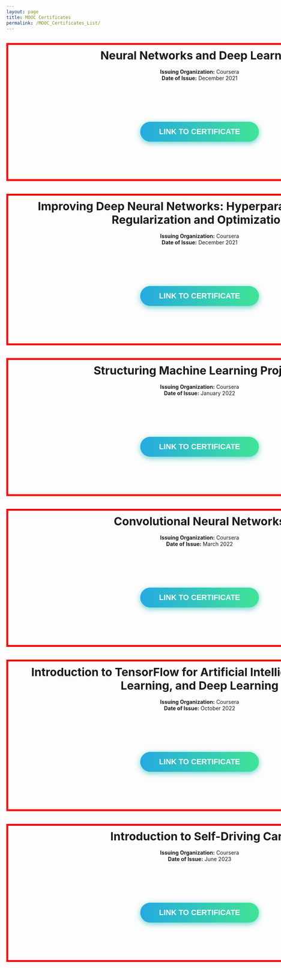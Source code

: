 ```yaml
---
layout: page
title: MOOC Certificates
permalink: /MOOC_Certificates_List/
---
```


<html>
<head>
<style>
#frozen-btn {
  display: flex;
  align-items: center;
  justify-content: center;
  height: 5vh;
}
button {
  border: 0;
  margin: 20px;
  text-transform: uppercase;
  font-size: 20px;
  font-weight: bold;
  padding: 15px 50px;
  border-radius: 50px;
  color: white;
  outline: none;
  position: relative;
}
button:before{
  content: '';
  display: block;
  background: linear-gradient(to left, rgba(255, 255, 255, 0) 50%, rgba(255, 255, 255, 0.4) 50%);
  background-size: 210% 100%;
  background-position: right bottom;
  height: 100%;
  width: 100%;
  position: absolute;
  top: 0;
  bottom:0;
  right:0;
  left: 0;
  border-radius: 50px;
  transition: all 1s;
  -webkit-transition: all 1s;
}
.green {
   background-image: linear-gradient(to right, #25aae1, #40e495);
   box-shadow: 0 4px 15px 0 rgba(49, 196, 190, 0.75);
}
.purple {
   background-image: linear-gradient(to right, #6253e1, #852D91);
   box-shadow: 0 4px 15px 0 rgba(236, 116, 149, 0.75);
} 
.purple:hover:before {
  background-position: left bottom;
}
.green:hover:before {
  background-position: left bottom;
}
#bordering{
  width: 1000px;
  height: 100x;
  padding: 10px;
  border: 5px solid red;
  margin: 0;
}
</style>
</head>
</html>

<br>

<center>
<div id="bordering">

<center>
<b style="font-size:30px"> Neural Networks and Deep Learning </b> 
<br>
<br>
<b> Issuing Organization:</b> Coursera <br>
<b> Date of Issue:</b> December 2021
</center>
<br>
<br>
<div id="frozen-btn">
<center>
   <a href="https://www.coursera.org/account/accomplishments/certificate/Q9BQ8X3TMMYV" target="_blank">
   <button class="green">Link To Certificate</button>
   </a>
</center>
</div>
<br>
</div>

<br>
<br>

<div id="bordering">

<center>
<b style="font-size:30px"> Improving Deep Neural Networks: Hyperparameter Tuning, Regularization and Optimization </b> 
<br>
<br>
<b> Issuing Organization:</b> Coursera <br>
<b> Date of Issue:</b> December 2021
</center>
<br>
<br>
<div id="frozen-btn">
<center>
   <a href="https://www.coursera.org/account/accomplishments/certificate/NP2Z9X5YJ2UP" target="_blank">
   <button class="green">Link To Certificate</button>
   </a>
</center>
</div>
<br>
</div>

<br>
<br>

<div id="bordering">
<center>
<b style="font-size:30px"> Structuring Machine Learning Projects </b> 
<br>
<br>
<b> Issuing Organization:</b> Coursera <br>
<b> Date of Issue:</b> January 2022
</center>
<br>
<br>
<div id="frozen-btn">
<center>
   <a href="https://www.coursera.org/account/accomplishments/certificate/32KNY97R9YFU" target="_blank">
   <button class="green">Link To Certificate</button>
   </a>
</center>
</div>
<br>
</div>

<br>
<br>

<div id="bordering">
<center>
<b style="font-size:30px"> Convolutional Neural Networks </b> 
<br>
<br>
<b> Issuing Organization:</b> Coursera <br>
<b> Date of Issue:</b> March 2022
</center>
<br>
<br>
<div id="frozen-btn">
<center>
   <a href="https://github.com/Aryaman22102002/RRT" target="_blank">
   <button class="green">Link To Certificate</button>
   </a>
</center>
</div>
<br>
</div>

<br>
<br>

<div id="bordering">
<center>
<b style="font-size:30px"> Introduction to TensorFlow for Artificial Intelligence, Machine Learning, and Deep Learning </b> 
<br>
<br>
<b> Issuing Organization:</b> Coursera <br>
<b> Date of Issue:</b> October 2022
</center>
<br>
<br>
<div id="frozen-btn">
<center>
   <a href="https://www.coursera.org/account/accomplishments/certificate/L9EM277ANJFB" target="_blank">
   <button class="green">Link To Certificate</button>
   </a>
</center>
</div>
<br>
</div>

<br>
<br>


<div id="bordering">
<center>
<b style="font-size:30px"> Introduction to Self-Driving Cars </b> 
<br>
<br>
<b> Issuing Organization:</b> Coursera <br>
<b> Date of Issue:</b> June 2023
</center>
<br>
<br>
<div id="frozen-btn">
<center>
   <a href="https://www.coursera.org/account/accomplishments/certificate/E44RZV2XUMLR" target="_blank">
   <button class="green">Link To Certificate</button>
   </a>
</center>
</div>
<br>
</div>
</center>
